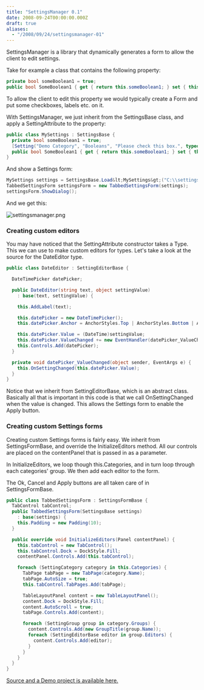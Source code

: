 ```yaml
---
title: "SettingsManager 0.1"
date: 2008-09-24T00:00:00.000Z
draft: true
aliases:
  - "/2008/09/24/settingsmanager-01"
---
```

SettingsManager is a library that dynamically generates a form to allow the client to edit settings.

Take for example a class that contains the following property:

```csharp
private bool someBoolean1 = true;
public bool SomeBoolean1 { get { return this.someBoolean1; } set { this.someBoolean1 = value; } }
```

To allow the client to edit this property we would typically create a Form and put some checkboxes, labels etc. on it.

With SettingsManager, we just inherit from the SettingsBase class, and apply a SettingAttribute to the property:

```csharp
public class MySettings : SettingsBase {
  private bool someBoolean1 = true;
  [Setting("Demo Category", "Booleans", "Please check this box.", typeof(BooleanEditor))]
  public bool SomeBoolean1 { get { return this.someBoolean1; } set { this.someBoolean1 = value; } }
}
```

And show a Settings form:

```csharp
MySettings settings = SettingsBase.Load&lt;MySettings&gt;("C:\\settings.xml");
TabbedSettingsForm settingsForm = new TabbedSettingsForm(settings);
settingsForm.ShowDialog();
```


And we get this:

![settingsmanager.png](/settingsmanager.png)

### Creating custom editors

You may have noticed that the SettingAttribute constructor takes a Type. This we can use to make custom editors for types. Let's take a look at the source for the DateEditor type.

```csharp
public class DateEditor : SettingEditorBase {

  DateTimePicker datePicker;

  public DateEditor(string text, object settingValue)
    : base(text, settingValue) {

    this.AddLabel(text);

    this.datePicker = new DateTimePicker();
    this.datePicker.Anchor = AnchorStyles.Top | AnchorStyles.Bottom | AnchorStyles.Left | AnchorStyles.Right;

    this.datePicker.Value = (DateTime)settingValue;
    this.datePicker.ValueChanged += new EventHandler(datePicker_ValueChanged);
    this.Controls.Add(datePicker);
  }

  private void datePicker_ValueChanged(object sender, EventArgs e) {
    this.OnSettingChanged(this.datePicker.Value);
  }
}
```

Notice that we inherit from SettingEditorBase, which is an abstract class. Basically all that is important in this code is that we call OnSettingChanged when the value is changed. This allows the Settings form to enable the Apply button.

### Creating custom Settings forms

Creating custom Settings forms is fairly easy. We inherit from SettingsFormBase, and override the InitializeEditors method. All our controls are placed on the contentPanel that is passed in as a parameter.

In InitializeEditors, we loop though this.Categories, and in turn loop through each categories' group. We then add each editor to the form.

The Ok, Cancel and Apply buttons are all taken care of in SettingsFormBase.

```csharp
public class TabbedSettingsForm : SettingsFormBase {
  TabControl tabControl;
  public TabbedSettingsForm(SettingsBase settings)
    : base(settings) {
    this.Padding = new Padding(10);
  }

  public override void InitializeEditors(Panel contentPanel) {
    this.tabControl = new TabControl();
    this.tabControl.Dock = DockStyle.Fill;
    contentPanel.Controls.Add(this.tabControl);

    foreach (SettingCategory category in this.Categories) {
      TabPage tabPage = new TabPage(category.Name);
      tabPage.AutoSize = true;
      this.tabControl.TabPages.Add(tabPage);

      TableLayoutPanel content = new TableLayoutPanel();
      content.Dock = DockStyle.Fill;
      content.AutoScroll = true;
      tabPage.Controls.Add(content);

      foreach (SettingGroup group in category.Groups) {
        content.Controls.Add(new GroupTitle(group.Name));
        foreach (SettingEditorBase editor in group.Editors) {
          content.Controls.Add(editor);
        }
      }
    }
  }
}
```

[Source and a Demo project is available here.](/downloads/settingsmanager.zip)
